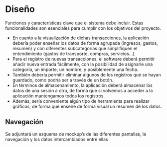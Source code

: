 # Diseño 

Funciones y características clave que el sistema debe incluir. Estas funcionalidades son esenciales para cumplir con los objetivos del proyecto.

- En cuanto a la visualización de dichas transacciones, la aplicación debería poder enseñar los datos de forma agrupada (ingresos, gastos, resumen) y con diferentes subcategorías que simplifiquen el entendimiento (gastos de transporte, compras, servicios...).
- Para el registro de nuevas transacciones, el software deberá permitir añadir nueva entrada fácilmente, con la posibilidad de asignarle una categoría, un importe, un nombre, y posiblemente una fecha.
- También debería permitir eliminar algunos de los registros que se hayan guardado, como podría ser a través de un botón.
- En términos de almacenamiento, la aplicación deberá almacenar los datos de una sesión a otra, de forma que si volvemos a acceder a la aplicación mantengamos todos los registros.
- Además, sería conveniente algún tipo de herramienta para realizar gráficos, de forma que enseñe de forma visual un resumen de los datos.

## Navegación 

Se adjuntará un esquema de mockup’s de las diferentes pantallas, la navegación y los datos intercambiados entre ellas